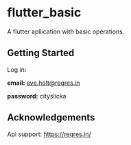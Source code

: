 # flutter_basic

A flutter apllication with basic operations. 

## Getting Started

Log in:

**email:** eve.holt@reqres.in

**password:** cityslicka



## Acknowledgements

Api support: https://reqres.in/


